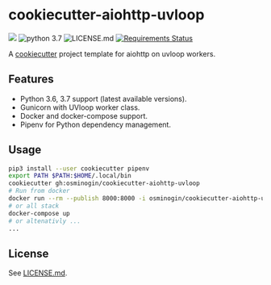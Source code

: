 cookiecutter-aiohttp-uvloop
===========================
[![](https://img.shields.io/github/release/osminogin/cookiecutter-aiohttp-uvloop.svg?style=flat)](https://github.com/osminogin/cookiecutter-aiohttp-uvloop/releases/latest) ![python 3.7](https://img.shields.io/badge/python-3.7-green.svg?style=flat) ![LICENSE.md](https://img.shields.io/badge/license-MIT-green.svg) [![Requirements Status](https://requires.io/github/osminogin/cookiecutter-aiohttp-uvloop/requirements.svg?branch=master)](https://requires.io/github/osminogin/cookiecutter-aiohttp-uvloop/requirements/?branch=master)

A [cookiecutter](https://github.com/audreyr/cookiecutter) project template for aiohttp on uvloop workers.

Features
--------
- Python 3.6, 3.7 support (latest available versions).
- Gunicorn with UVloop worker class.
- Docker and docker-compose support.
- Pipenv for Python dependency management.

Usage
-----

```bash
pip3 install --user cookiecutter pipenv
export PATH $PATH:$HOME/.local/bin
cookiecutter gh:osminogin/cookiecutter-aiohttp-uvloop
# Run from docker
docker run --rm --publish 8000:8000 -i osminogin/cookiecutter-aiohttp-uvloop
# or all stack
docker-compose up
# or altenativly ...
...
```

License
-------

See [LICENSE.md](https://github.com/osminogin/cookiecutter-aiohttp-uvloop/blob/master/LICENSE.md).
